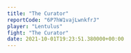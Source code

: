 ```yaml
---
title: "The Curator"
reportCode: "6P7hW1vajLwnkfrJ"
player: "Lentulus"
fight: "The Curator"
date: 2021-10-01T19:23:51.380000+00:00
---
```

